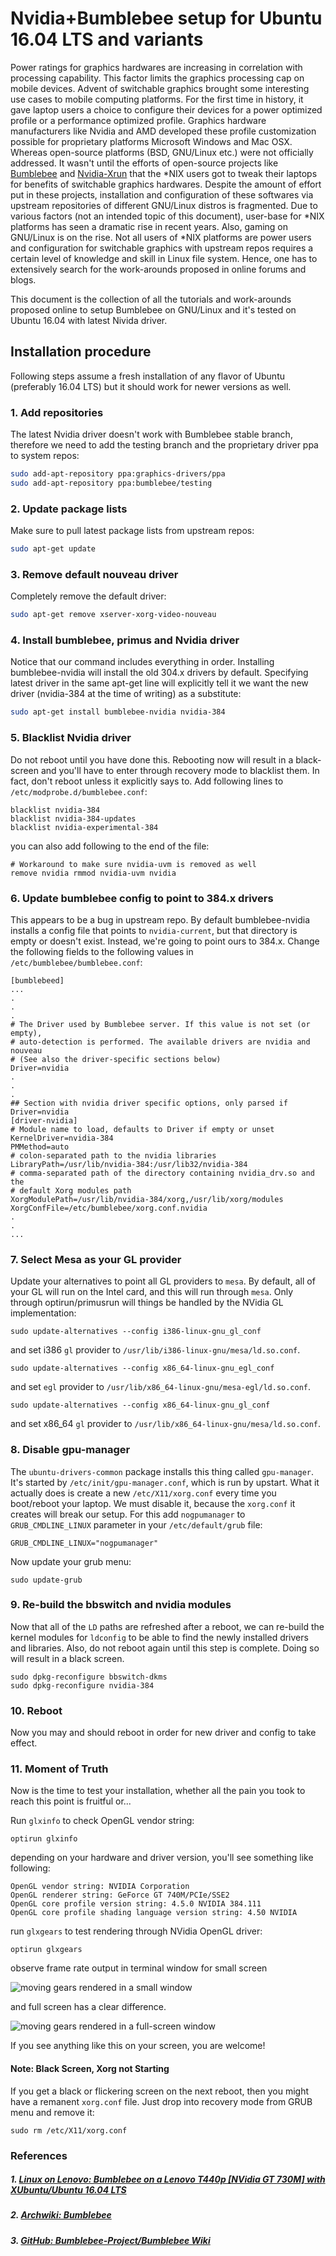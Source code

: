# Nvidia+Bumblebee setup for Ubuntu 16.04 LTS and variants

Power ratings for graphics hardwares are increasing in correlation with processing capability. This factor limits the graphics processing cap on mobile devices. Advent of switchable graphics brought some interesting use cases to mobile computing platforms. For the first time in history, it gave laptop users a choice to configure their devices for a power optimized profile or a performance optimized profile. Graphics hardware manufacturers like Nvidia and AMD developed these profile customization possible for proprietary platforms Microsoft Windows and Mac OSX. Whereas open-source platforms (BSD, GNU/Linux etc.) were not officially addressed. It wasn't until the efforts of open-source projects like [Bumblebee](https://github.com/Bumblebee-Project/Bumblebee "Bumblebee Project's GitHub") and [Nvidia-Xrun](https://github.com/Witko/nvidia-xrun "Nvidia-Xrun's GitHub") that the *NIX users got to tweak their laptops for benefits of switchable graphics hardwares. Despite the amount of effort put in these projects, installation and configuration of these softwares via upstream repositories of different GNU/Linux distros is fragmented. Due to various factors (not an intended topic of this document), user-base for *NIX platforms has seen a dramatic rise in recent years. Also, gaming on GNU/Linux is on the rise. Not all users of *NIX platforms are power users and configuration for switchable graphics with upstream repos requires a certain level of knowledge and skill in Linux file system. Hence, one has to extensively search for the work-arounds proposed in online forums and blogs.

This document is the collection of all the tutorials and work-arounds proposed online to setup Bumblebee on GNU/Linux and it's tested on Ubuntu 16.04 with latest Nivida driver.

## Installation procedure

Following steps assume a fresh installation of any flavor of Ubuntu (preferably 16.04 LTS) but it should work for newer versions as well.

### 1. Add repositories
   The latest Nvidia driver doesn't work with Bumblebee stable branch, therefore we need to add the testing branch and the proprietary driver ppa to system repos:
   ```bash
   sudo add-apt-repository ppa:graphics-drivers/ppa
   sudo add-apt-repository ppa:bumblebee/testing
   ```
### 2. Update package lists
   Make sure to pull latest package lists from upstream repos:
   ```bash
   sudo apt-get update
   ```
### 3. Remove default nouveau driver
  Completely remove the default driver:
  ```bash
  sudo apt-get remove xserver-xorg-video-nouveau
  ```
### 4. Install bumblebee, primus and Nvidia driver
  Notice that our command includes everything in order. Installing bumblebee-nvidia will install the old 304.x drivers by default. Specifying latest driver in the same apt-get line will explicitly tell it we want the new driver (nvidia-384 at the time of writing) as a substitute:
  ```bash
  sudo apt-get install bumblebee-nvidia nvidia-384
  ```
### 5. Blacklist Nvidia driver
  Do not reboot until you have done this. Rebooting now will result in a black-screen and you'll have to enter through recovery mode to blacklist them. In fact, don't reboot unless it explicitly says to. Add following lines to ```/etc/modprobe.d/bumblebee.conf```:
  ```
  blacklist nvidia-384
  blacklist nvidia-384-updates
  blacklist nvidia-experimental-384
  ```
  you can also add following to the end of the file:
  ```
  # Workaround to make sure nvidia-uvm is removed as well
  remove nvidia rmmod nvidia-uvm nvidia
  ```
### 6. Update bumblebee config to point to 384.x drivers
  This appears to be a bug in upstream repo. By default bumblebee-nvidia installs a config file that points to ```nvidia-current```, but that directory is empty or doesn't exist. Instead, we're going to point ours to 384.x. Change the following fields to the following values in ```/etc/bumblebee/bumblebee.conf```:
  ```
  [bumblebeed]
  ...
  .
  .
  .
  # The Driver used by Bumblebee server. If this value is not set (or empty),
  # auto-detection is performed. The available drivers are nvidia and nouveau
  # (See also the driver-specific sections below)
  Driver=nvidia
  .
  .
  .
  ## Section with nvidia driver specific options, only parsed if Driver=nvidia
  [driver-nvidia]
  # Module name to load, defaults to Driver if empty or unset
  KernelDriver=nvidia-384
  PMMethod=auto
  # colon-separated path to the nvidia libraries
  LibraryPath=/usr/lib/nvidia-384:/usr/lib32/nvidia-384  
  # comma-separated path of the directory containing nvidia_drv.so and the
  # default Xorg modules path
  XorgModulePath=/usr/lib/nvidia-384/xorg,/usr/lib/xorg/modules
  XorgConfFile=/etc/bumblebee/xorg.conf.nvidia
  .
  .
  ...
  ```
### 7. Select Mesa as your GL provider
  Update your alternatives to point all GL providers to ```mesa```. By default, all of your GL will run on the Intel card, and this will run through ```mesa```. Only through optirun/primusrun will things be handled by the NVidia GL implementation:
  ```
  sudo update-alternatives --config i386-linux-gnu_gl_conf
  ```
  and set i386 ```gl``` provider to ```/usr/lib/i386-linux-gnu/mesa/ld.so.conf```.
  ```
  sudo update-alternatives --config x86_64-linux-gnu_egl_conf
  ```
  and set ```egl``` provider to ```/usr/lib/x86_64-linux-gnu/mesa-egl/ld.so.conf```.
  ```
  sudo update-alternatives --config x86_64-linux-gnu_gl_conf
  ```
  and set x86_64 ```gl``` provider to ```/usr/lib/x86_64-linux-gnu/mesa/ld.so.conf```.
### 8. Disable gpu-manager
  The ```ubuntu-drivers-common``` package installs this thing called ```gpu-manager```. It's started by ```/etc/init/gpu-manager.conf```, which is run by upstart. What it actually does is create a new ```/etc/X11/xorg.conf``` every time you boot/reboot your laptop. We must disable it, because the ```xorg.conf``` it creates will break our setup. For this add ```nogpumanager``` to ```GRUB_CMDLINE_LINUX``` parameter in your ```/etc/default/grub``` file:
  ```
  GRUB_CMDLINE_LINUX="nogpumanager"
  ```  
  Now update your grub menu:
  ```
  sudo update-grub
  ```
### 9. Re-build the bbswitch and nvidia modules
  Now that all of the ```LD``` paths are refreshed after a reboot, we can re-build the kernel modules for ```ldconfig``` to be able to find the newly installed drivers and libraries. Also, do not reboot again until this step is complete. Doing so will result in a black screen.
  ```
  sudo dpkg-reconfigure bbswitch-dkms
  sudo dpkg-reconfigure nvidia-384
  ```
### 10. Reboot
  Now you may and should reboot in order for new driver and config to take effect.
### 11. Moment of Truth
  Now is the time to test your installation, whether all the pain you took to reach this point is fruitful or...

  Run ```glxinfo``` to check OpenGL vendor string:
  ```
  optirun glxinfo
  ```
  depending on your hardware and driver version, you'll see something like following:
  ```
  OpenGL vendor string: NVIDIA Corporation
  OpenGL renderer string: GeForce GT 740M/PCIe/SSE2
  OpenGL core profile version string: 4.5.0 NVIDIA 384.111
  OpenGL core profile shading language version string: 4.50 NVIDIA
  ```
  run ```glxgears``` to test rendering through NVidia OpenGL driver:
  ```
  optirun glxgears
  ```
  observe frame rate output in terminal window for small screen

  ![moving gears rendered in a small window](./glxgears-small.png "Rendering on NVidia card")

  and full screen has a clear difference.

  ![moving gears rendered in a full-screen window](./glxgears-full.png "Rendering on NVidia card")

  If you see anything like this on your screen, you are welcome!

  #### Note: Black Screen, Xorg not Starting
  If you get a black or flickering screen on the next reboot, then you might have a remanent ```xorg.conf``` file. Just drop into recovery mode from GRUB menu and remove it:
  ```
  sudo rm /etc/X11/xorg.conf
  ```
  ### References
  ##### 1. [Linux on Lenovo: Bumblebee on a Lenovo T440p [NVidia GT 730M] with XUbuntu/Ubuntu 16.04 LTS](https://lenovolinux.blogspot.jp/2016/05/bumblebee-on-lenovo-t440p-nvidia-gt.html "Linux on Lenovo")
  ##### 2. [Archwiki: Bumblebee](https://wiki.archlinux.org/index.php/Bumblebee "Arch Wiki")
  ##### 3. [GitHub: Bumblebee-Project/Bumblebee Wiki](https://github.com/Bumblebee-Project/Bumblebee/wiki/Install-and-usage "Bumblebee Project")

